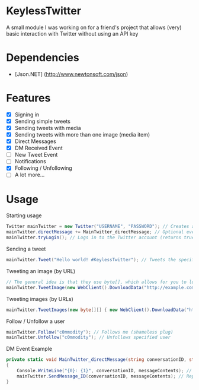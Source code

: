 # KeylessTwitter
A small module I was working on for a friend's project that allows (very) basic interaction with Twitter without using an API key
# Dependencies
- [Json.NET] (http://www.newtonsoft.com/json)

# Features
- [x] Signing in
- [x] Sending simple tweets
- [x] Sending tweets with media
- [x] Sending tweets with more than one image (media item)
- [x] Direct Messages
- [x] DM Received Event
- [ ] New Tweet Event
- [ ] Notifications
- [x] Following / Unfollowing
- [ ] A lot more...

# Usage
Starting usage
```C#
Twitter mainTwitter = new Twitter("USERNAME", "PASSWORD"); // Creates a new Twitter with the specified credentials
mainTwitter.directMessage += MainTwitter_directMessage; // Optional event handler, which fires when the user receives a DM
mainTwitter.tryLogin(); // Logs in to the Twitter account (returns true or false depending on login status)
```
Sending a tweet
```C#
mainTwitter.Tweet("Hello world! #KeylessTwitter"); // Tweets the specified tweet. Remember, there is a 140 character limit, which will cause a 403 if exceeded
```
Tweeting an image (by URL)
```C#
// The general idea is that they use byte[], which allows for you to load from a file if needed
mainTwitter.TweetImage(new WebClient().DownloadData("http://example.com/my_twitter_picture.jpg"), "Check out this image!"); // Tweets from said URL
```
Tweeting images (by URLs)
```C#
mainTwitter.TweetImages(new byte[][] { new WebClient().DownloadData("http://example.com/my_twitter_picture.jpg"), new WebClient().DownloadData("http://example.com/my_other_picture.jpg") }, "Check out these images!"); // Tweets from the specified URLs
```
Follow / Unfollow a user
```C#
mainTwitter.Follow("c0mmodity"); // Follows me (shameless plug)
mainTwitter.Unfollow("c0mmodity"); // Unfollows specified user
```
DM Event Example
```C#
private static void MainTwitter_directMessage(string conversationID, string messageContents) // Auto generated
{
    Console.WriteLine("{0}: {1}", conversationID, messageContents); // Outputs the message and its conversation ID
    mainTwitter.SendMessage_ID(conversationID, messageContents); // Replies with the same message (using Twitter.SendMessage_ID)
}
```
